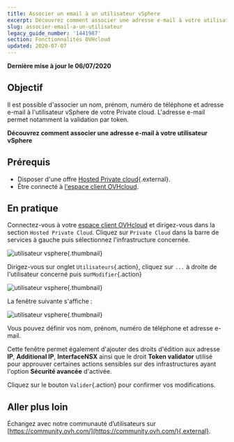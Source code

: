 ```yaml
---
title: Associer un email à un utilisateur vSphere
excerpt: Découvrez comment associer une adresse e-mail à votre utilisateur vSphere
slug: associer-email-a-un-utilisateur
legacy_guide_number: '1441987'
section: Fonctionnalités OVHcloud
updated: 2020-07-07
---
```


**Dernière mise à jour le 06/07/2020**

## Objectif

Il est possible d'associer un nom, prénom, numéro de téléphone et adresse e-mail à l'utilisateur vSphere de votre Private cloud. L'adresse e-mail permet notamment la validation par token.

**Découvrez comment associer une adresse e-mail à votre utilisateur vSphere**

## Prérequis

- Disposer d'une offre [Hosted Private cloud](https://www.ovhcloud.com/fr/enterprise/products/hosted-private-cloud/){.external}.
- Être connecté à [l'espace client OVHcloud](https://www.ovh.com/auth/?action=gotomanager&from=https://www.ovh.com/fr/&ovhSubsidiary=fr).

## En pratique

Connectez-vous à votre [espace client OVHcloud](https://www.ovh.com/auth/?action=gotomanager&from=https://www.ovh.com/fr/&ovhSubsidiary=fr) et dirigez-vous dans la section `Hosted Private Cloud`. Cliquez sur `Private Cloud` dans la barre de services à gauche puis sélectionnez l'infrastructure concernée.

![utilisateur vsphere](images/addMailOnUser01.png){.thumbnail}

Dirigez-vous sur onglet `Utilisateurs`{.action}, cliquez sur `...` à droite de l'utilisateur concerné puis sur`Modifier`{.action} 

![utilisateur vsphere](images/addMailOnUser02.png){.thumbnail}

La fenêtre suivante s'affiche :

![utilisateur vsphere](images/addMailOnUser03.png){.thumbnail}

Vous pouvez définir vos nom, prénom, numéro de téléphone et adresse e-mail.

Cette fenêtre permet également d'ajouter des droits d'édition aux adresse **IP**, **Additional IP**, **InterfaceNSX** ainsi que le droit **Token validator** utilisé pour approuver certaines actions sensibles sur des infrastructures ayant l'option **Sécurité avancée** d'activée.

Cliquez sur le bouton `Valider`{.action} pour confirmer vos modifications.

## Aller plus loin

Échangez avec notre communauté d’utilisateurs sur [https://community.ovh.com/](https://community.ovh.com/){.external}.
